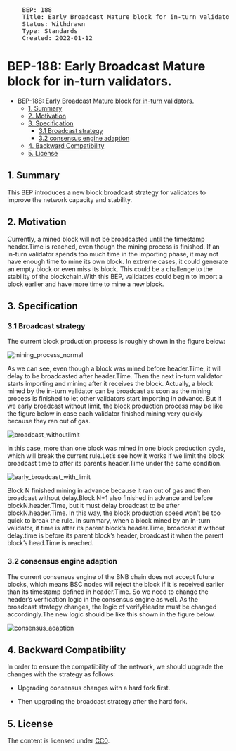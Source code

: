 <pre>
	BEP: 188
	Title: Early Broadcast Mature block for in-turn validators
	Status: Withdrawn
	Type: Standards
	Created: 2022-01-12
</pre>

# BEP-188: Early Broadcast Mature block for in-turn validators.

- [BEP-188: Early Broadcast Mature block for in-turn validators.](#bep-188-early-broadcast-mature-block-for-in-turn-validators)
  - [1. Summary](#1-summary)
  - [2. Motivation](#2-motivation)
  - [3. Specification](#3-specification)
    - [3.1 Broadcast strategy](#31-broadcast-strategy)
    - [3.2 consensus engine adaption](#32-consensus-engine-adaption)
  - [4. Backward Compatibility](#4-backward-compatibility)
  - [5. License](#5-license)
  
## 1. Summary 

This BEP introduces a new block broadcast strategy for validators to improve the network capacity and stability.  

## 2. Motivation

Currently, a mined block will not be broadcasted until the timestamp header.Time is reached, even though the mining process is finished. If an in-turn validator spends too much time in the importing phase, it may not have enough time to mine its own block. In extreme cases, it could generate an empty block or even miss its block. This could be a challenge to the stability of the blockchain.With this BEP, validators could begin to import a block earlier and have more time to mine a new block.

## 3. Specification

### 3.1 Broadcast strategy 

The current block production process is roughly shown in the figure below:

![mining_process_normal](./assets/BEP-188/mining_process_normal.png)



As we can see, even though a block was mined before header.Time, it will delay to be broadcasted after header.Time. Then the next in-turn validator starts importing and mining after it receives the block. Actually, a block mined by the in-turn validator can be broadcast as soon as the mining process is finished to let other validators start importing in advance.
But if we early broadcast without limit, the block production process may be like the figure below in case each validator finished mining very quickly because they ran out of gas.

![broadcast_withoutlimit](./assets/BEP-188/broadcast_without_limit.png)



In this case, more than one block was mined in one block production cycle, which will break the current rule.Let’s see how it works if we limit the block broadcast time to after its parent’s header.Time under the same condition. 

![early_broadcast_with_limit](./assets/BEP-188/early_broadcast_with_limit.png)

Block N finished mining in advance because it ran out of gas and then broadcast without delay.Block N+1 also finished in advance and before blockN.header.Time, but it must delay broadcast to be after blockN.header.Time. In this way, the block production speed won’t be too quick to break the rule.
In summary, when a block mined by an in-turn validator, if time is after its parent block’s header.Time, broadcast it without delay.time is before its parent block’s header, broadcast it when the parent block’s head.Time is reached.

### 3.2 consensus engine adaption 

The current consensus engine of the BNB chain does not accept future blocks, which means BSC nodes will reject the block if it is received earlier than its timestamp defined in header.Time. So we need to change the header’s verification logic in the consensus engine as well.
As the broadcast strategy changes, the logic of verifyHeader must be changed accordingly.The new logic should be like this shown in the figure below.

![consensus_adaption](./assets/BEP-188/consensus_adaption.png)

## 4. Backward Compatibility

In order to ensure the compatibility of the network, we should upgrade the changes with the strategy as follows:

* Upgrading consensus changes with a hard fork first.

* Then upgrading the broadcast strategy after the hard fork.
## 5. License 

The content is licensed under [CC0](https://creativecommons.org/publicdomain/zero/1.0/).